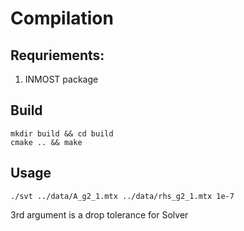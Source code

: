 # Compilation
## Requriements:
1. INMOST package

## Build
```console
mkdir build && cd build
cmake .. && make
```
## Usage
```console
./svt ../data/A_g2_1.mtx ../data/rhs_g2_1.mtx 1e-7
```
3rd argument is a drop tolerance for Solver